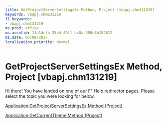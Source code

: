 ```yaml
---
title: GetProjectServerSettingsEx Method, Project [vbapj.chm131219]
keywords: vbapj.chm131219
f1_keywords:
- vbapj.chm131219
ms.prod: office
ms.assetid: 11a1dcfb-35bd-49f1-bc0a-358e3b184612
ms.date: 06/08/2017
localization_priority: Normal
---
```



# GetProjectServerSettingsEx Method, Project [vbapj.chm131219]

Hi there! You have landed on one of our F1 Help redirector pages. Please select the topic you were looking for below.

[Application.GetProjectServerSettingsEx Method (Project)](http://msdn.microsoft.com/library/cd630197-60e0-0ba8-e01e-114b82fe9f1e%28Office.15%29.aspx)

[Application.GetCurrentTheme Method (Project)](http://msdn.microsoft.com/library/42384278-abaa-c15a-953f-b1ab4d0901c1%28Office.15%29.aspx)


